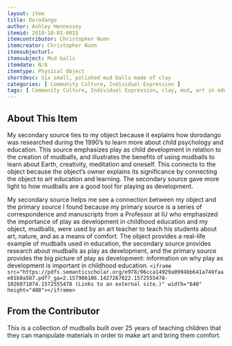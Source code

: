 ```yaml
---
layout: item
title: Dorodango
author: Ashley Hennessey
itemid: 2019-10-01-0015
itemcontributor: Christopher Nunn
itemcreator: Christopher Nunn
itemsubjecturl: 
itemsubject: Mud balls
itemdate: N/A
itemtype: Physical Object
shortdesc: Six small, polished mud balls made of clay 
categories: [ Community Culture, Individual Expression ]
tags: [ Community Culture, Individual Expression, clay, mud, art in education, Touch--Psychological Aspects, Play,  learning, nature ]
---
```


## About This Item

My secondary source ties to my object because it explains how dorodango was researched during the 1990’s to learn more about child psychology and education. This source emphasizes play as child development in relation to the creation of mudballs, and illustrates the benefits of using mudballs to learn about Earth, creativity, meditation and oneself. This connects to the object because the object’s owner explains its significance by connecting the object to art education and learning. The secondary source gave more light to how mudballs are a good tool for playing as development. 

My secondary source helps me see a connection between my object and the primary source I found because my primary source is a series of correspondence and manuscripts from a Professor at IU who emphasized the importance of play as development in childhood education and my object, mudballs, were used by an art teacher to teach his students about art, nature, and as a means of comfort. The object provides a real-life example of mudballs used in education, the secondary source provides research about mudballs as play as development, and the primary source provides the big picture of play as development: information on why play as development is important in childhood education. `<iframe src="https://pdfs.semanticscholar.org/e978/96cca14929a0994bb641a749faae01b8a587.pdf?_ga=2.157986106.1427267022.1572555478-1026071074.1572555478 (Links to an external site.)" width="640" height="480"></iframe>`

## From the Contributor

This is a collection of mudballs built over 25 years of teaching children that they can manipulate materials in order to make art and bring them comfort.
